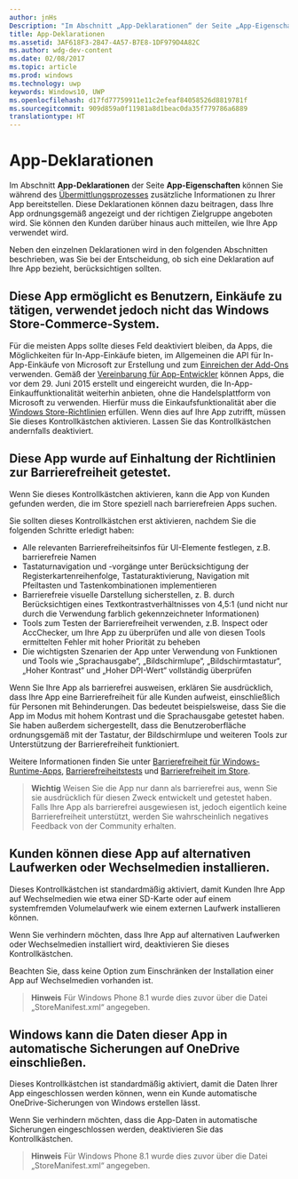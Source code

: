 ```yaml
---
author: jnHs
Description: "Im Abschnitt „App-Deklarationen“ der Seite „App-Eigenschaften“ können Sie während des Übermittlungsprozesses zusätzliche Informationen zu Ihrer App bereitstellen."
title: App-Deklarationen
ms.assetid: 3AF618F3-2B47-4A57-B7E8-1DF979D4A82C
ms.author: wdg-dev-content
ms.date: 02/08/2017
ms.topic: article
ms.prod: windows
ms.technology: uwp
keywords: Windows10, UWP
ms.openlocfilehash: d17fd77759911e11c2efeaf84058526d8819781f
ms.sourcegitcommit: 909d859a0f11981a8d1beac0da35f779786a6889
translationtype: HT
---
```

# <a name="app-declarations"></a>App-Deklarationen

Im Abschnitt **App-Deklarationen** der Seite **App-Eigenschaften** können Sie während des [Übermittlungsprozesses](app-submissions.md) zusätzliche Informationen zu Ihrer App bereitstellen. Diese Deklarationen können dazu beitragen, dass Ihre App ordnungsgemäß angezeigt und der richtigen Zielgruppe angeboten wird. Sie können den Kunden darüber hinaus auch mitteilen, wie Ihre App verwendet wird.

Neben den einzelnen Deklarationen wird in den folgenden Abschnitten beschrieben, was Sie bei der Entscheidung, ob sich eine Deklaration auf Ihre App bezieht, berücksichtigen sollten.

## <a name="this-app-allows-users-to-make-purchases-but-does-not-use-the-windows-store-commerce-system"></a>Diese App ermöglicht es Benutzern, Einkäufe zu tätigen, verwendet jedoch nicht das Windows Store-Commerce-System.

Für die meisten Apps sollte dieses Feld deaktiviert bleiben, da Apps, die Möglichkeiten für In-App-Einkäufe bieten, im Allgemeinen die API für In-App-Einkäufe von Microsoft zur Erstellung und zum [Einreichen der Add-Ons](add-on-submissions.md) verwenden. Gemäß der [Vereinbarung für App-Entwickler](https://msdn.microsoft.com/library/windows/apps/hh694058) können Apps, die vor dem 29. Juni 2015 erstellt und eingereicht wurden, die In-App-Einkauffunktionalität weiterhin anbieten, ohne die Handelsplattform von Microsoft zu verwenden. Hierfür muss die Einkaufsfunktionalität aber die [Windows Store-Richtlinien](https://msdn.microsoft.com/library/windows/apps/dn764944.aspx#pol_10_8) erfüllen. Wenn dies auf Ihre App zutrifft, müssen Sie dieses Kontrollkästchen aktivieren. Lassen Sie das Kontrollkästchen andernfalls deaktiviert.

## <a name="this-app-has-been-tested-to-meet-accessibility-guidelines"></a>Diese App wurde auf Einhaltung der Richtlinien zur Barrierefreiheit getestet.

Wenn Sie dieses Kontrollkästchen aktivieren, kann die App von Kunden gefunden werden, die im Store speziell nach barrierefreien Apps suchen.

Sie sollten dieses Kontrollkästchen erst aktivieren, nachdem Sie die folgenden Schritte erledigt haben:

-   Alle relevanten Barrierefreiheitsinfos für UI-Elemente festlegen, z.B. barrierefreie Namen
-   Tastaturnavigation und -vorgänge unter Berücksichtigung der Registerkartenreihenfolge, Tastaturaktivierung, Navigation mit Pfeiltasten und Tastenkombinationen implementieren
-   Barrierefreie visuelle Darstellung sicherstellen, z. B. durch Berücksichtigen eines Textkontrastverhältnisses von 4,5:1 (und nicht nur durch die Verwendung farblich gekennzeichneter Informationen)
-   Tools zum Testen der Barrierefreiheit verwenden, z.B. Inspect oder AccChecker, um Ihre App zu überprüfen und alle von diesen Tools ermittelten Fehler mit hoher Priorität zu beheben
-   Die wichtigsten Szenarien der App unter Verwendung von Funktionen und Tools wie „Sprachausgabe“, „Bildschirmlupe“, „Bildschirmtastatur“, „Hoher Kontrast“ und „Hoher DPI-Wert“ vollständig überprüfen

Wenn Sie Ihre App als barrierefrei ausweisen, erklären Sie ausdrücklich, dass Ihre App eine Barrierefreiheit für alle Kunden aufweist, einschließlich für Personen mit Behinderungen. Das bedeutet beispielsweise, dass Sie die App im Modus mit hohem Kontrast und die Sprachausgabe getestet haben. Sie haben außerdem sichergestellt, dass die Benutzeroberfläche ordnungsgemäß mit der Tastatur, der Bildschirmlupe und weiteren Tools zur Unterstützung der Barrierefreiheit funktioniert.

Weitere Informationen finden Sie unter [Barrierefreiheit für Windows-Runtime-Apps](https://msdn.microsoft.com/library/windows/apps/dn263101), [Barrierefreiheitstests](https://msdn.microsoft.com/library/windows/apps/mt297664) und [Barrierefreiheit im Store](https://msdn.microsoft.com/library/windows/apps/mt297663).

> **Wichtig**  Weisen Sie die App nur dann als barrierefrei aus, wenn Sie sie ausdrücklich für diesen Zweck entwickelt und getestet haben. Falls Ihre App als barrierefrei ausgewiesen ist, jedoch eigentlich keine Barrierefreiheit unterstützt, werden Sie wahrscheinlich negatives Feedback von der Community erhalten.

## <a name="customers-can-install-this-app-to-alternate-drives-or-removable-storage"></a>Kunden können diese App auf alternativen Laufwerken oder Wechselmedien installieren.

Dieses Kontrollkästchen ist standardmäßig aktiviert, damit Kunden Ihre App auf Wechselmedien wie etwa einer SD-Karte oder auf einem systemfremden Volumelaufwerk wie einem externen Laufwerk installieren können.

Wenn Sie verhindern möchten, dass Ihre App auf alternativen Laufwerken oder Wechselmedien installiert wird, deaktivieren Sie dieses Kontrollkästchen.

Beachten Sie, dass keine Option zum Einschränken der Installation einer App auf Wechselmedien vorhanden ist.

> **Hinweis**  Für Windows Phone 8.1 wurde dies zuvor über die Datei „StoreManifest.xml“ angegeben.

## <a name="windows-can-include-this-apps-data-in-automatic-backups-to-onedrive"></a>Windows kann die Daten dieser App in automatische Sicherungen auf OneDrive einschließen.

Dieses Kontrollkästchen ist standardmäßig aktiviert, damit die Daten Ihrer App eingeschlossen werden können, wenn ein Kunde automatische OneDrive-Sicherungen von Windows erstellen lässt.

Wenn Sie verhindern möchten, dass die App-Daten in automatische Sicherungen eingeschlossen werden, deaktivieren Sie das Kontrollkästchen.

> **Hinweis**  Für Windows Phone 8.1 wurde dies zuvor über die Datei „StoreManifest.xml“ angegeben.

 

 

 




